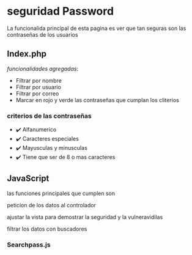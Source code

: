 # seguridad Password
La funcionalida principal de esta pagina es ver que tan seguras son las contraseñas de los usuarios
## Index.php

*funcionalidades agregadas*:

- Filtrar por nombre
- Filtrar por usuario
- Filtrar por correo
- Marcar en rojo y verde las contraseñas que cumplan los cliterios

### criterios de las contraseñas

- ✔️ Alfanumerico
- ✔️ Caracteres especiales
- ✔️ Mayusculas y minusculas 
- ✔️ Tiene que ser de 8 o mas caracteres

## JavaScript
las funciones principales que cumplen son

peticion de los datos al controlador

ajustar la vista para demostrar la seguridad y la vulneravidilas

filtrar los datos con buscadores

### Searchpass.js
